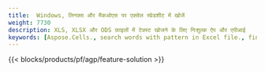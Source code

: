 ```yaml
---
title:  Windows, लिनक्स और मैकओएस पर एक्सेल स्प्रेडशीट में खोजें
weight: 7730
description: XLS, XLSX और ODS फ़ाइलों में टेक्स्ट खोजने के लिए निःशुल्क ऐप और एपीआई
keywords: [Aspose.Cells., search words with pattern in Excel file., find words with pattern in Excel file., search string with pattern in Excel file., find words with pattern in Excel file., search words in excel file., find words in excel file., search string in excel file., find string in excel file]
---
```

{{< blocks/products/pf/agp/feature-solution >}} 

